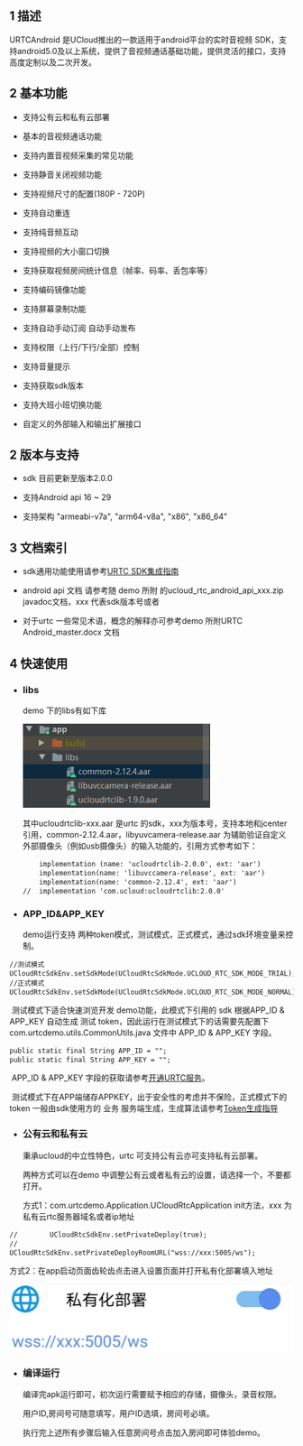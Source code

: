 ## 1 描述
URTCAndroid 是UCloud推出的一款适用于android平台的实时音视频 SDK，支持android5.0及以上系统，提供了音视频通话基础功能，提供灵活的接口，支持高度定制以及二次开发。



## 2 基本功能
* 支持公有云和私有云部署

* 基本的音视频通话功能	

* 支持内置音视频采集的常见功能	

* 支持静音关闭视频功能	

* 支持视频尺寸的配置(180P - 720P)	

* 支持自动重连	

* 支持纯音频互动	

* 支持视频的大小窗口切换	

* 支持获取视频房间统计信息（帧率、码率、丢包率等）	

* 支持编码镜像功能		

* 支持屏幕录制功能

* 支持自动手动订阅 自动手动发布

* 支持权限（上行/下行/全部）控制

* 支持音量提示

* 支持获取sdk版本

* 支持大班小班切换功能

* 自定义的外部输入和输出扩展接口


## 2 版本与支持

- sdk 目前更新至版本2.0.0

- 支持Android api 16 ~ 29

- 支持架构 "armeabi-v7a", "arm64-v8a", "x86", "x86_64"


## 3 文档索引

* sdk通用功能使用请参考[URTC SDK集成指南](https://docs.ucloud.cn/urtc/sdk/index)

* android api 文档 请参考随 demo 所附 的ucloud_rtc_android_api_xxx.zip  javadoc文档，xxx 代表sdk版本号或者

* 对于urtc 一些常见术语，概念的解释亦可参考demo 所附URTC Android_master.docx 文档


## 4 快速使用

- ### libs

  demo 下的libs有如下库

  ![](libs.png)

  其中ucloudrtclib-xxx.aar 是urtc 的sdk，xxx为版本号，支持本地和jcenter引用，common-2.12.4.aar，libyuvcamera-release.aar 为辅助验证自定义外部摄像头（例如usb摄像头）的输入功能的，引用方式参考如下：

  ```
      implementation (name: 'ucloudrtclib-2.0.0', ext: 'aar')
      implementation(name: 'libuvccamera-release', ext: 'aar')
      implementation(name: 'common-2.12.4', ext: 'aar')
  //  implementation 'com.ucloud:ucloudrtclib:2.0.0'
  ```

- ### APP_ID&APP_KEY

  demo运行支持 两种token模式，测试模式，正式模式，通过sdk环境变量来控制。

```
//测试模式
UCloudRtcSdkEnv.setSdkMode(UCloudRtcSdkMode.UCLOUD_RTC_SDK_MODE_TRIAL);
//正式模式
UCloudRtcSdkEnv.setSdkMode(UCloudRtcSdkMode.UCLOUD_RTC_SDK_MODE_NORMAL);
```

​      测试模式下适合快速浏览开发 demo功能，此模式下引用的 sdk 根据APP_ID & APP_KEY 自动生成 测试	        token，因此运行在测试模式下的话需要先配置下com.urtcdemo.utils.CommonUtils.java 文件中 APP_ID & APP_KEY 字段。

```
public static final String APP_ID = "";
public static final String APP_KEY = "";
```

​      APP_ID & APP_KEY 字段的获取请参考[开通URTC服务](https://docs.ucloud.cn/urtc/quick)。

​      测试模式下在APP端储存APPKEY，出于安全性的考虑并不保险，正式模式下的 token 一般由sdk使用方的 业务 服务端生成，生成算法请参考[Token生成指导](https://docs.ucloud.cn/urtc/sdk/token)



- ### 公有云和私有云

  秉承ucloud的中立性特色，urtc 可支持公有云亦可支持私有云部署。

  两种方式可以在demo 中调整公有云或者私有云的设置，请选择一个，不要都打开。

  方式1：com.urtcdemo.Application.UCloudRtcApplication init方法，xxx 为私有云rtc服务器域名或者ip地址

~~~
//        UCloudRtcSdkEnv.setPrivateDeploy(true);
//        UCloudRtcSdkEnv.setPrivateDeployRoomURL("wss://xxx:5005/ws");
~~~
​	方式2：在app启动页面齿轮齿点击进入设置页面并打开私有化部署填入地址

![](private.jpg)



- ### 编译运行

  编译完apk运行即可，初次运行需要赋予相应的存储，摄像头，录音权限。

  用户ID,房间号可随意填写，用户ID选填，房间号必填。

  执行完上述所有步骤后输入任意房间号点击加入房间即可体验demo。









